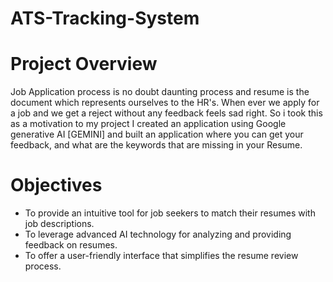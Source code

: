 # ATS-Tracking-System

# Project Overview

Job Application process is no doubt daunting process and resume is the document which represents ourselves to the HR's. When ever we apply for a job and we get a reject without any feedback feels sad right. So i took this as a motivation to my project I created an application using Google generative AI [GEMINI] and built an application where you can get your feedback, and what are the keywords that are missing in your Resume.

# Objectives
+ To provide an intuitive tool for job seekers to match their resumes with job descriptions.
+ To leverage advanced AI technology for analyzing and providing feedback on resumes.
+ To offer a user-friendly interface that simplifies the resume review process.

